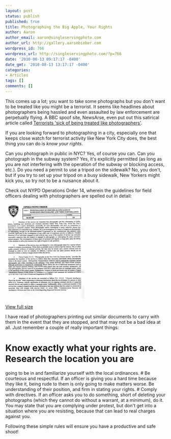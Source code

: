 ```yaml
---
layout: post
status: publish
published: true
title: Photographing the Big Apple, Your Rights
author: Aaron
author_email: aaron@singleservingphoto.com
author_url: http://gallery.aaronbieber.com
wordpress_id: 766
wordpress_url: http://singleservingphoto.com/?p=766
date: '2010-08-13 09:17:17 -0400'
date_gmt: '2010-08-13 13:17:17 -0400'
categories:
- Articles
tags: []
comments: []
---
```

This comes up a lot; you want to take some photographs but you don't
want to be treated like you might be a terrorist. It seems like
headlines about photographers being hassled and even assaulted by law
enforcement are perpetually flying. A BBC spoof site, NewsArse, even put
out this satirical article called [Terrorists 'sick of being treated
like
photographers'](http://newsarse.com/2010/08/06/terrorists-sick-of-being-treated-like-photographers/).

If you are looking forward to photographing in a city, especially one
that keeps close watch for terrorist activity like New York City does,
the best thing you can do is _know your rights_.

Can you photograph in public in NYC? Yes, of course you can. Can you
photograph in the subway system? Yes, it's explicitly permitted (as long
as you are not interfering with the operation of the subway or blocking
access, etc.). Do you need a permit to use a tripod on the sidewalk? No,
you don't, but if you try to set up your tripod on a busy sidewalk, New
Yorkers might kick you, so try not to be a nuisance about it.

Check out NYPD Operations Order 14, wherein the guidelines for field
officers dealing with photographers are spelled out in detail:

[![](/wp-content/uploads/2010/08/OperationsOrder14-248x300.jpg "NYPD Operations Order 14")](/wp-content/uploads/2010/08/OperationsOrder14.jpg)

[View full
size](/wp-content/uploads/2010/08/OperationsOrder14.jpg)

I have read of photographers printing out similar documents to carry
with them in the event that they are stopped, and that may not be a bad
idea at all. Just remember a couple of really important things:

# Know exactly what your rights are. Research the location you are
going to be in and familiarize yourself with the local ordinances.
 \# Be courteous and respectful. If an officer is giving you a hard time
because they like it, being rude to them is only going to make matters
worse. Be understanding of their position, and firm in stating your
rights.
 \# Comply with directives. If an officer asks you to do something,
short of deleting your photographs (which they cannot do without a
warrant, at a minimum), do it. You may state that you are complying
under protest, but don't get into a situation where you are resisting,
because that can lead to real charges against you.

Following these simple rules will ensure you have a productive and safe
shoot!
